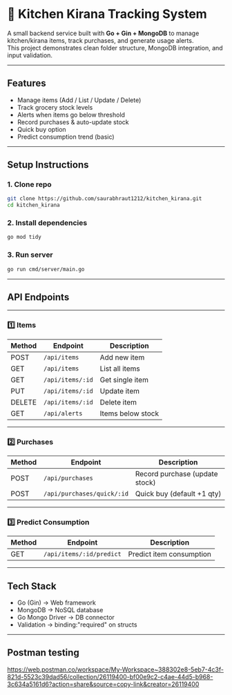 # 🛒 Kitchen Kirana Tracking System

A small backend service built with **Go + Gin + MongoDB** to manage kitchen/kirana items, track purchases, and generate usage alerts.  
This project demonstrates clean folder structure, MongoDB integration, and input validation.

---

##  Features

- Manage items (Add / List / Update / Delete)
- Track grocery stock levels
- Alerts when items go below threshold
- Record purchases & auto-update stock
- Quick buy option
- Predict consumption trend (basic)

---
## Setup Instructions
### 1. Clone repo
```bash
git clone https://github.com/saurabhraut1212/kitchen_kirana.git
cd kitchen_kirana
```
### 2. Install dependencies
```bash
go mod tidy
```
### 3. Run server
```bash
go run cmd/server/main.go
```
---
## API Endpoints
---
### 1️⃣ Items
| Method | Endpoint         | Description       |
| ------ | ---------------- | ----------------- |
| POST   | `/api/items`     | Add new item      |
| GET    | `/api/items`     | List all items    |
| GET    | `/api/items/:id` | Get single item   |
| PUT    | `/api/items/:id` | Update item       |
| DELETE | `/api/items/:id` | Delete item       |
| GET    | `/api/alerts`    | Items below stock |
---
### 2️⃣ Purchases
| Method | Endpoint                   | Description                    |
| ------ | -------------------------- | ------------------------------ |
| POST   | `/api/purchases`           | Record purchase (update stock) |
| POST   | `/api/purchases/quick/:id` | Quick buy (default +1 qty)     |
---
### 3️⃣ Predict Consumption
| Method | Endpoint                 | Description              |
| ------ | ------------------------ | ------------------------ |
| GET    | `/api/items/:id/predict` | Predict item consumption |
---
## Tech Stack
- Go (Gin) → Web framework
- MongoDB → NoSQL database
- Go Mongo Driver → DB connector
- Validation → binding:"required" on structs

---
## Postman testing
https://web.postman.co/workspace/My-Workspace~388302e8-5eb7-4c3f-821d-5523c39dad56/collection/26119400-bf00e9c2-c4ae-44d5-b968-3c634a5161d6?action=share&source=copy-link&creator=26119400
